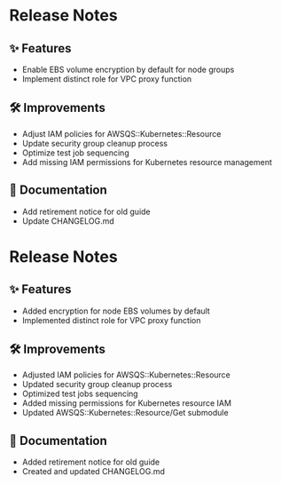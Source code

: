 # Release Notes

## ✨ Features
- Enable EBS volume encryption by default for node groups
- Implement distinct role for VPC proxy function

## 🛠 Improvements
- Adjust IAM policies for AWSQS::Kubernetes::Resource
- Update security group cleanup process
- Optimize test job sequencing
- Add missing IAM permissions for Kubernetes resource management

## 📝 Documentation
- Add retirement notice for old guide
- Update CHANGELOG.md

# Release Notes

## ✨ Features
- Added encryption for node EBS volumes by default
- Implemented distinct role for VPC proxy function

## 🛠 Improvements
- Adjusted IAM policies for AWSQS::Kubernetes::Resource
- Updated security group cleanup process
- Optimized test jobs sequencing
- Added missing permissions for Kubernetes resource IAM
- Updated AWSQS::Kubernetes::Resource/Get submodule

## 📝 Documentation
- Added retirement notice for old guide
- Created and updated CHANGELOG.md


